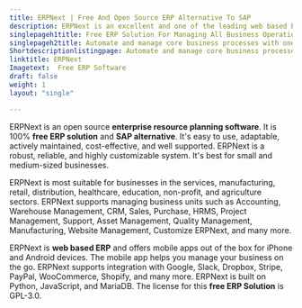 ```yaml
---
title: ERPNext | Free And Open Source ERP Alternative To SAP
description: ERPNext is an excellent and one of the leading web based ERP software. It enables businesses to integrate different departments and manage business processes.
singlepageh1title: Free ERP Solution For Managing All Business Operations
singlepageh2title: Automate and manage core business processes with one of the best open source ERP software. Improve decision making by integrating business units.
Shortdescriptionlistingpage: Automate and manage core business processes with one of the best open source ERP software. Improve decision making by integrating business units.
linktitle: ERPNext
Imagetext:  Free ERP Software 
draft: false
weight: 1
layout: "single"

---
```


ERPNext is an open source **enterprise resource planning software**. It is 100% **free ERP solution** and **SAP alternative**. It's easy to use, adaptable, actively maintained, cost-effective, and well supported. ERPNext is a robust, reliable, and highly customizable system. It's best for small and medium-sized businesses.

ERPNext is most suitable for businesses in the services, manufacturing, retail, distribution, healthcare, education, non-profit, and agriculture sectors. ERPNext supports managing business units such as Accounting, Warehouse Management, CRM, Sales, Purchase, HRMS, Project Management, Support, Asset Management, Quality Management, Manufacturing, Website Management, Customize ERPNext, and many more.

ERPNext is **web based ERP** and offers mobile apps out of the box for iPhone and Android devices. The mobile app helps you manage your business on the go. ERPNext supports integration with Google, Slack, Dropbox, Stripe, PayPal, WooCommerce, Shopify, and many more. ERPNext is built on Python, JavaScript, and MariaDB. The license for this **free ERP Solution** is GPL-3.0.